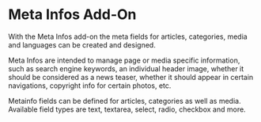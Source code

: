 # Meta Infos Add-On

With the Meta Infos add-on the meta fields for articles, categories, media and languages can be created and designed.

Meta Infos are intended to manage page or media specific information, such as search engine keywords, an individual header image, whether it should be considered as a news teaser, whether it should appear in certain navigations, copyright info for certain photos, etc.

Metainfo fields can be defined for articles, categories as well as media. 
Available field types are text, textarea, select, radio, checkbox and more.
